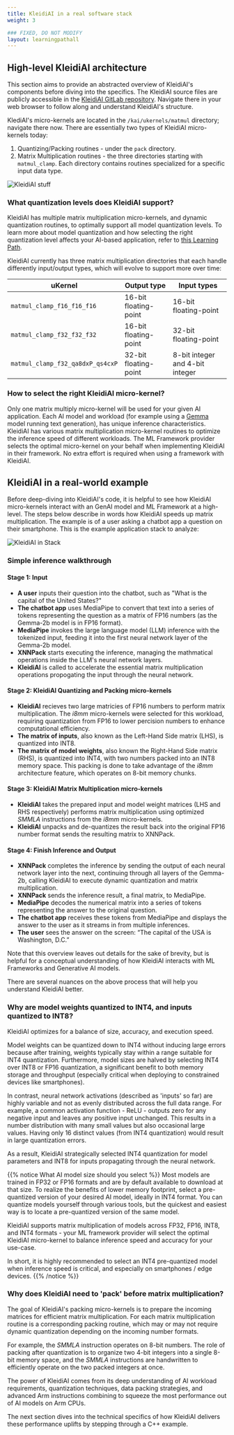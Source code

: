 ```yaml
---
title: KleidiAI in a real software stack
weight: 3

### FIXED, DO NOT MODIFY
layout: learningpathall
---
```


## High-level KleidiAI architecture
This section aims to provide an abstracted overview of KleidiAI's components before diving into the specifics. The KleidiAI source files are publicly accessible in the [KleidiAI GitLab repository](https://gitlab.arm.com/kleidi/kleidiai). Navigate there in your web browser to follow along and understand KleidiAI's structure.

KlediAI's micro-kernels are located in the `/kai/ukernels/matmul` directory; navigate there now. There are essentially two types of KleidiAI micro-kernels today:
1. Quantizing/Packing routines    - under the `pack` directory.
2. Matrix Multiplication routines - the three directories starting with `matmul_clamp`. Each directory contains routines specialized for a specific input data type.


![KleidiAI stuff](KleidiAI-src.JPG "Figure 3. KleidiAI src directory")

### What quantization levels does KleidiAI support?
KleidiAI has multiple matrix multiplication micro-kernels, and dynamic quantization routines, to optimally support all model quantization levels. To learn more about model quantization and how selecting the right quantization level affects your AI-based application, refer to [this Learning Path](https://learn.arm.com/learning-paths/servers-and-cloud-computing/llama-cpu/llama-chatbot#quantization-format).

KleidiAI currently has three matrix multiplication directories that each handle differently input/output types, which will evolve to support more over time:

| uKernel                           |  Output type     | Input types     |
| ---------                         | -----------------   | --------------  | 
| `matmul_clamp_f16_f16_f16`        | 16-bit floating-point | 16-bit floating-point |
| `matmul_clamp_f32_f32_f32`        | 16-bit floating-point | 32-bit floating-point |
| `matmul_clamp_f32_qa8dxP_qs4cxP`  | 32-bit floating-point | 8-bit integer and 4-bit integer |

### How to select the right KleidiAI micro-kernel?

Only one matrix multiply micro-kernel will be used for your given AI application. Each AI model and workload (for example using a [Gemma](https://huggingface.co/blog/gemma) model running text generation), has unique inference characteristics. KleidiAI has various matrix multiplication micro-kernel routines to optimize the inference speed of different workloads. The ML Framework provider selects the optimal micro-kernel on your behalf when implementing KleidiAI in their framework. No extra effort is required when using a framework with KleidiAI.

## KleidiAI in a real-world example 
Before deep-diving into KleidiAI's code, it is helpful to see how KleidiAI micro-kernels interact with an GenAI model and ML Framework at a high-level. The steps below describe in words how KleidiAI speeds up matrix multiplication. The example is of a user asking a chatbot app a question on their smartphone. This is the example application stack to analyze:

![KleidiAI in Stack](sw-stack.png "KleidiAI in a real-world software stack.")

### Simple inference walkthrough

#### Stage 1: Input
* **A user** inputs their question into the chatbot, such as "What is the capital of the United States?"
* **The chatbot app** uses MediaPipe to convert that text into a series of tokens representing the question as a matrix of FP16 numbers (as the Gemma-2b model is in FP16 format). 
* **MediaPipe** invokes the large language model (LLM) inference with the tokenized input, feeding it into the first neural network layer of the Gemma-2b model.
* **XNNPack** starts executing the inference, managing the mathmatical operations inside the LLM's neural network layers. 
* **KleidiAI** is called to accelerate the essential matrix multiplication operations propogating the input through the neural network.

#### Stage 2: KleidiAI Quantizing and Packing micro-kernels
* **KleidiAI** recieves two large matricies of FP16 numbers to perform matrix multiplication. The *i8mm* micro-kernels were selected for this workload, requiring quantization from FP16 to lower percision numbers to enhance computational efficiency.
* **The matrix of inputs**, also known as the Left-Hand Side matrix (LHS), is quantized into INT8.
* **The matrix of model weights**, also known the Right-Hand Side matrix (RHS), is quantized into INT4, with two numbers packed into an INT8 memory space. This packing is done to take advantage of the *i8mm* architecture feature, which operates on 8-bit memory chunks.

#### Stage 3: KleidiAI Matrix Multiplication micro-kernels
* **KleidiAI** takes the prepared input and model weight matrices (LHS and RHS respectively) performs matrix multiplication using optimized *SMMLA* instructions from the *i8mm* micro-kernels.
* **KleidiAI** unpacks and de-quantizes the result back into the original FP16 number format sends the resulting matrix to XNNPack.

#### Stage 4: Finish Inference and Output
* **XNNPack** completes the inference by sending the output of each neural network layer into the next, continuing through all layers of the Gemma-2b, calling KleidiAI to execute dynamic quantization and matrix multiplication.
* **XNNPack** sends the inference result, a final matrix, to MediaPipe.
* **MediaPipe** decodes the numerical matrix into a series of tokens representing the answer to the original question.
* **The chatbot app** receives these tokens from MediaPipe and displays the answer to the user as it streams in from multiple inferences. 
* **The user** sees the answer on the screen: “The capital of the USA is Washington, D.C.”


Note that this overview leaves out details for the sake of brevity, but is helpful for a conceptual understanding of how KleidiAI interacts with ML Frameworks and Generative AI models.

There are several nuances on the above process that will help you understand KleidiAI better.


### Why are model weights quantized to INT4, and inputs quantized to INT8?
KleidiAI optimizes for a balance of size, accuracy, and execution speed.

Model weights can be quantized down to INT4 without inducing large errors because after training, weights typically stay within a range suitable for INT4 quantization. Furthermore, model sizes are halved by selecting INT4 over INT8 or FP16 quantization, a significant benefit to both memory storage and throughput (especially critical when deploying to constrained devices like smartphones).

In contrast, neural network activations (described as 'inputs' so far) are highly variable and not as evenly distributed across the full data range. For example, a common activation function - ReLU - outputs zero for any negative input and leaves any positive input unchanged. This results in a number distribution with many small values but also occasional large values. Having only 16 distinct values (from INT4 quantization) would result in large quantization errors. 

As a result, KleidiAI strategically selected INT4 quantization for model parameters and INT8 for inputs propagating through the neural network. 

{{% notice What AI model size should you select %}}
Most models are trained in FP32 or FP16 formats and are by default available to download at that size. To realize the benefits of lower memory footprint, select a pre-quantized version of your desired AI model, ideally in INT4 format. You can quantize models yourself through various tools, but the quickest and easiest way is to locate a pre-quantized version of the same model.

KleidiAI supports matrix multiplication of models across FP32, FP16, INT8, and INT4 formats - your ML framework provider will select the optimal KleidiAI micro-kernel to balance inference speed and accuracy for your use-case. 

In short, it is highly recommended to select an INT4 pre-quantized model when inference speed is critical, and especially on smartphones / edge devices.
{{% /notice %}}



### Why does KleidiAI need to 'pack' before matrix multiplication?
The goal of KleidiAI's packing micro-kernels is to prepare the incoming matrices for efficient matrix multiplication. For each matrix multiplication routine is a corresponding packing routine, which may or may not require dynamic quantization depending on the incoming number formats. 

For example, the *SMMLA* instruction operates on 8-bit numbers. The role of packing after quantization is to organize two 4-bit integers into a single 8-bit memory space, and the *SMMLA* instructions are handwritten to efficiently operate on the two packed integers at once.

The power of KleidiAI comes from its deep understanding of AI workload requirements, quantization techniques, data packing strategies, and advanced Arm instructions combining to squeeze the most performance out of AI models on Arm CPUs.

The next section dives into the technical specifics of how KleidiAI delivers these performance uplifts by stepping through a C++ example.
